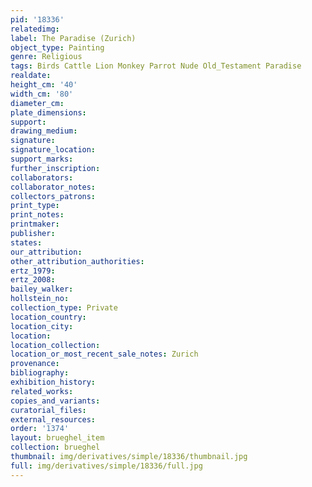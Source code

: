 ```yaml
---
pid: '18336'
relatedimg: 
label: The Paradise (Zurich)
object_type: Painting
genre: Religious
tags: Birds Cattle Lion Monkey Parrot Nude Old_Testament Paradise
realdate: 
height_cm: '40'
width_cm: '80'
diameter_cm: 
plate_dimensions: 
support: 
drawing_medium: 
signature: 
signature_location: 
support_marks: 
further_inscription: 
collaborators: 
collaborator_notes: 
collectors_patrons: 
print_type: 
print_notes: 
printmaker: 
publisher: 
states: 
our_attribution: 
other_attribution_authorities: 
ertz_1979: 
ertz_2008: 
bailey_walker: 
hollstein_no: 
collection_type: Private
location_country: 
location_city: 
location: 
location_collection: 
location_or_most_recent_sale_notes: Zurich
provenance: 
bibliography: 
exhibition_history: 
related_works: 
copies_and_variants: 
curatorial_files: 
external_resources: 
order: '1374'
layout: brueghel_item
collection: brueghel
thumbnail: img/derivatives/simple/18336/thumbnail.jpg
full: img/derivatives/simple/18336/full.jpg
---
```

